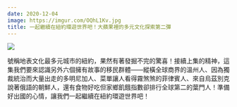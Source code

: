 ```yaml
---
date: 2020-12-04
image: https://imgur.com/OQhL1Kv.jpg
title: 一起繼續在紐約環遊世界吧！大蘋果裡的多元文化探索第二彈
---
```


![](https://imgur.com/OQhL1Kv.jpg)

號稱地表文化最多元城市的紐約，果然有著發掘不完的驚喜！接續上集的精神，這集我們要來認識另外六個擁有故事的移民群體——縱橫全球商界的溫州人、因為獨裁統治而大量出走的多明尼加人、菜單讓人看得霧煞煞的菲律賓人、來自烏茲別克說著俄語的朝鮮人，還有食物好吃但家鄉飢餓指數卻排行全球第二的葉門人！準備好出國的心情，讓我們一起繼續在紐約環遊世界吧！